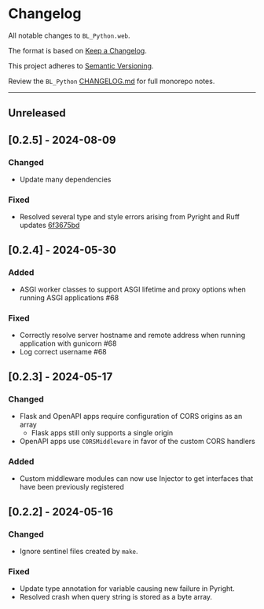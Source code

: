 # Changelog

All notable changes to `BL_Python.web`.

The format is based on [Keep a Changelog](https://keepachangelog.com/en/1.1.0/).

This project adheres to [Semantic Versioning](https://semver.org/spec/v2.0.0.html).

Review the `BL_Python` [CHANGELOG.md](https://github.com/uclahs-cds/BL_Python/blob/main/CHANGELOG.md) for full monorepo notes.

---
## Unreleased

## [0.2.5] - 2024-08-09
### Changed
* Update many dependencies

### Fixed
* Resolved several type and style errors arising from Pyright and Ruff updates [6f3675bd](https://github.com/uclahs-cds/BL_Python/commit/6f3675bd5def3d6700da01869f03d39841fc8049)

## [0.2.4] - 2024-05-30
### Added
- ASGI worker classes to support ASGI lifetime and proxy options when running ASGI applications #68

### Fixed
- Correctly resolve server hostname and remote address when running application with gunicorn #68
- Log correct username #68

## [0.2.3] - 2024-05-17
### Changed
- Flask and OpenAPI apps require configuration of CORS origins as an array
  - Flask apps still only supports a single origin
- OpenAPI apps use `CORSMiddleware` in favor of the custom CORS handlers

### Added
- Custom middleware modules can now use Injector to get interfaces that have been previously registered

## [0.2.2] - 2024-05-16
### Changed
- Ignore sentinel files created by `make`.

### Fixed
- Update type annotation for variable causing new failure in Pyright.
- Resolved crash when query string is stored as a byte array.
